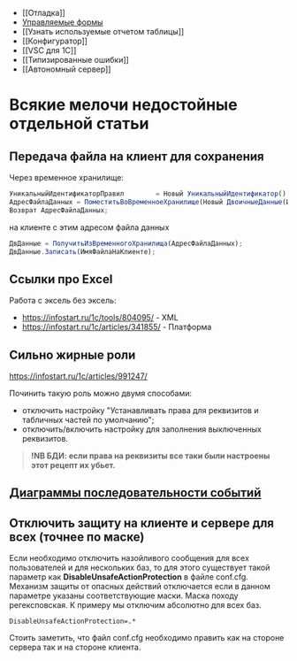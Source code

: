 * [[Отладка]]
* [Управляемые формы](Управляемые%20формы.md)
* [[Узнать используемые отчетом таблицы]]
* [[Конфигуратор]]
* [[VSC для 1С]]
* [[Типизированные ошибки]]
* [[Автономный сервер]]

# Всякие мелочи недостойные отдельной статьи

## Передача файла на клиент для сохранения
Через временное хранилище:
```js
УникальныйИдентификаторПравил        = Новый УникальныйИдентификатор();
АдресФайлаДанных = ПоместитьВоВременноеХранилище(Новый ДвоичныеДанные(ИмяФайлаНаСервере), УникальныйИдентификатор);    
Возврат АдресФайлаДанных;
```
  
на клиенте с этим адресом файла данных  
```js
ДвДанные = ПолучитьИзВременногоХранилища(АдресФайлаДанных);
ДвДанные.Записать(ИмяФайлаНаКлиенте);
```
## Ссылки про Excel
Работа с эксель без эксель:
- https://infostart.ru/1c/tools/804095/ - XML 
- https://infostart.ru/1c/articles/341855/ - Платформа
## Сильно жирные роли
https://infostart.ru/1c/articles/991247/

Починить такую роль можно двумя способами:
- отключить настройку "Устанавливать права для реквизитов и табличных частей по умолчанию";
- отключить/включить настройку для заполнения выключенных реквизитов.
> **!NB БДИ: если права на реквизиты все таки были настроены этот рецепт их убьет.**

## [Диаграммы последовательности событий](Диаграммы%20последовательности%20событий.md)

## Отключить защиту на клиенте и сервере для всех (точнее по маске)

Если необходимо отключить назойливого сообщения для всех пользователей и для нескольких баз, то для этого существует такой параметр как **DisableUnsafeActionProtection** в файле conf.cfg.   Механизм защиты от опасных действий отключается если в данном параметре указаны соответствующие маски. Маска походу регексповская. К примеру мы отключим абсолютно для всех баз.
```
DisableUnsafeActionProtection=.*
```
Стоить заметить, что файл conf.cfg необходимо править как на стороне сервера так и на стороне клиента.
